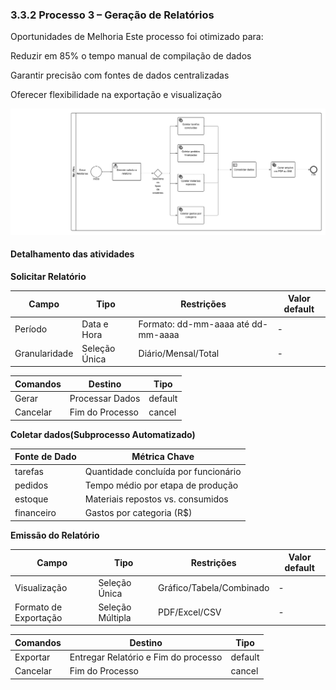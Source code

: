 ### 3.3.2 Processo 3 – Geração de Relatórios

Oportunidades de Melhoria
Este processo foi otimizado para:

Reduzir em 85% o tempo manual de compilação de dados

Garantir precisão com fontes de dados centralizadas

Oferecer flexibilidade na exportação e visualização

![BPMN Geração de Relatórios](https://github.com/ICEI-PUCMinas-PSG-SI-TI/psg-si-2025-1-p3-tiapn-6818100-BijouFlow/blob/main/docs/images/BPMN_GerarRelatorio.png?raw=true)


#### Detalhamento das atividades


**Solicitar Relatório**

| **Campo**       | **Tipo**         | **Restrições** | **Valor default** |
| ---             | ---              | ---            | ---               |
| Período         | Data e Hora   | Formato: dd-mm-aaaa até dd-mm-aaaa | -  |
| Granularidade	  | Seleção Única   | Diário/Mensal/Total |  -  |


| **Comandos**         |  **Destino**                   | **Tipo** |
| ---                  | ---                            | ---      |
| Gerar               | Processar Dados	 | default |
| Cancelar            | Fim do Processo  | cancel  |


**Coletar dados(Subprocesso Automatizado)**

|**Fonte de Dado**| **Métrica Chave**|
| ---             | ---              | 
| tarefas         | Quantidade concluída por funcionário |      
| pedidos         | Tempo médio por etapa de produção    |  
| estoque         | Materiais repostos vs. consumidos    |  
| financeiro      | Gastos por categoria (R$)            |  

**Emissão do Relatório**

| **Campo**       | **Tipo**         | **Restrições** | **Valor default** |
| ---             | ---              | ---            | ---               |
| Visualização    | Seleção Única	| Gráfico/Tabela/Combinado | -  |
| Formato de Exportação	  | Seleção Múltipla  | PDF/Excel/CSV |  -  |


| **Comandos**         |  **Destino**                   | **Tipo** |
| ---                  | ---                            | ---      |
| Exportar             | Entregar Relatório e Fim do processo | default |
| Cancelar             | Fim do Processo | cancel |

